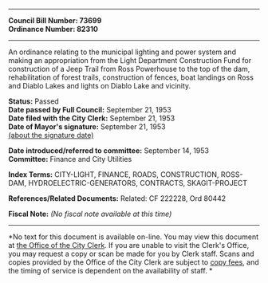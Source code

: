 * * * * *  
  
**Council Bill Number: [](#h0)[](#h2)73699**   
**Ordinance Number: 82310**  
  
* * * * *  
  
An ordinance relating to the municipal lighting and power system and making an appropriation from the Light Department Construction Fund for construction of a Jeep Trail from Ross Powerhouse to the top of the dam, rehabilitation of forest trails, construction of fences, boat landings on Ross and Diablo Lakes and lights on Diablo Lake and vicinity.  
  
**Status:** Passed   
**Date passed by Full Council:** September 21, 1953   
**Date filed with the City Clerk:** September 21, 1953   
**Date of Mayor's signature:** September 21, 1953   
[(about the signature date)](/~public/approvaldate.htm)   
  
  
**Date introduced/referred to committee:** September 14, 1953   
**Committee:** Finance and City Utilities   
  
**Index Terms:** CITY-LIGHT, FINANCE, ROADS, CONSTRUCTION, ROSS-DAM, HYDROELECTRIC-GENERATORS, CONTRACTS, SKAGIT-PROJECT  
  
**References/Related Documents:** Related: CF 222228, Ord 80442  
  
**Fiscal Note:** *(No fiscal note available at this time)*  
  
* * * * *  
  
*No text for this document is available on-line. You may view this document at [the Office of the City Clerk](http://www.seattle.gov/leg/clerk/contactUs.htm). If you are unable to visit the Clerk's Office, you may request a copy or scan be made for you by Clerk staff. Scans and copies provided by the Office of the City Clerk are subject to [copy fees](http://clerk.seattle.gov/~public/clerkfees.htm), and the timing of service is dependent on the availability of staff. *  
  
  
